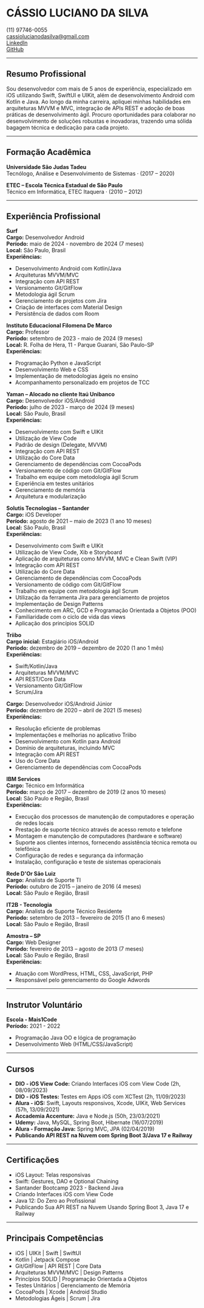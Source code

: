 # CÁSSIO LUCIANO DA SILVA
(11) 97746-0055  
[cassiolucianodasilva@gmail.com](mailto:cassiolucianodasilva@gmail.com)  
[LinkedIn](https://www.linkedin.com/in/cassio-luciano-454b4b162)  
[GitHub](https://github.com/Cassiolucianoo)

---

## Resumo Profissional
Sou desenvolvedor com mais de 5 anos de experiência, especializado em iOS utilizando Swift, SwiftUI e UIKit, além de desenvolvimento Android com Kotlin e Java. Ao longo da minha carreira, apliquei minhas habilidades em arquiteturas MVVM e MVC, integração de APIs REST e adoção de boas práticas de desenvolvimento ágil. Procuro oportunidades para colaborar no desenvolvimento de soluções robustas e inovadoras, trazendo uma sólida bagagem técnica e dedicação para cada projeto.

---

## Formação Acadêmica
**Universidade São Judas Tadeu**  
Tecnólogo, Análise e Desenvolvimento de Sistemas · (2017 – 2020)  

**ETEC – Escola Técnica Estadual de São Paulo**  
Técnico em Informática, ETEC Itaquera · (2010 – 2012)  

---

## Experiência Profissional

**Surf**  
**Cargo:** Desenvolvedor Android  
**Período:** maio de 2024 - novembro de 2024 (7 meses)  
**Local:** São Paulo, Brasil  
**Experiências:**  
- Desenvolvimento Android com Kotlin/Java
- Arquiteturas MVVM/MVC
- Integração com API REST
- Versionamento Git/GitFlow
- Metodologia ágil Scrum
- Gerenciamento de projetos com Jira
- Criação de interfaces com Material Design
- Persistência de dados com Room

**Instituto Educacional Filomena De Marco**  
**Cargo:** Professor  
**Período:** setembro de 2023 - maio de 2024 (9 meses)  
**Local:** R. Folha de Hera, 11 - Parque Guarani, São Paulo-SP  
**Experiências:**  
- Programação Python e JavaScript
- Desenvolvimento Web e CSS
- Implementação de metodologias ágeis no ensino
- Acompanhamento personalizado em projetos de TCC

**Yaman – Alocado no cliente Itaú Unibanco**  
**Cargo:** Desenvolvedor iOS/Android  
**Período:** julho de 2023 - março de 2024 (9 meses)  
**Local:** São Paulo, Brasil  
**Experiências:**  
- Desenvolvimento com Swift e UIKit
- Utilização de View Code
- Padrão de design (Delegate, MVVM)
- Integração com API REST
- Utilização do Core Data
- Gerenciamento de dependências com CocoaPods
- Versionamento de código com Git/GitFlow
- Trabalho em equipe com metodologia ágil Scrum
- Experiência em testes unitários
- Gerenciamento de memória
- Arquitetura e modularização

**Solutis Tecnologias – Santander**  
**Cargo:** iOS Developer  
**Período:** agosto de 2021 – maio de 2023 (1 ano 10 meses)  
**Local:** São Paulo, Brasil  
**Experiências:**  
- Desenvolvimento com Swift e UIKit
- Utilização de View Code, Xib e Storyboard
- Aplicação de arquiteturas como MVVM, MVC e Clean Swift (VIP)
- Integração com API REST
- Utilização do Core Data
- Gerenciamento de dependências com CocoaPods
- Versionamento de código com Git/GitFlow
- Trabalho em equipe com metodologia ágil Scrum
- Utilização da ferramenta Jira para gerenciamento de projetos
- Implementação de Design Patterns
- Conhecimento em ARC, GCD e Programação Orientada a Objetos (POO)
- Familiaridade com o ciclo de vida das views
- Aplicação dos princípios SOLID

**Triibo**  
**Cargo inicial:** Estagiário iOS/Android  
**Período:** dezembro de 2019 – dezembro de 2020 (1 ano 1 mês)  
**Experiências:**  
- Swift/Kotlin/Java
- Arquiteturas MVVM/MVC
- API REST/Core Data
- Versionamento Git/GitFlow
- Scrum/Jira

**Cargo:** Desenvolvedor iOS/Android Júnior  
**Período:** dezembro de 2020 – abril de 2021 (5 meses)  
**Experiências:**  
- Resolução eficiente de problemas
- Implementações e melhorias no aplicativo Triibo
- Desenvolvimento com Kotlin para Android
- Domínio de arquiteturas, incluindo MVC
- Integração com API REST
- Uso do Core Data
- Gerenciamento de dependências com CocoaPods

**IBM Services**  
**Cargo:** Técnico em Informática  
**Período:** março de 2017 – dezembro de 2019 (2 anos 10 meses)  
**Local:** São Paulo e Região, Brasil  
**Experiências:**  
- Execução dos processos de manutenção de computadores e operação de redes locais
- Prestação de suporte técnico através de acesso remoto e telefone
- Montagem e manutenção de computadores (hardware e software)
- Suporte aos clientes internos, fornecendo assistência técnica remota ou telefônica
- Configuração de redes e segurança da informação
- Instalação, configuração e teste de sistemas operacionais

**Rede D'Or São Luiz**  
**Cargo:** Analista de Suporte TI  
**Período:** outubro de 2015 – janeiro de 2016 (4 meses)  
**Local:** São Paulo e Região, Brasil  

**IT2B - Tecnologia**  
**Cargo:** Analista de Suporte Técnico Residente  
**Período:** setembro de 2013 – fevereiro de 2015 (1 ano 6 meses)  
**Local:** São Paulo e Região, Brasil  

**Amostra – SP**  
**Cargo:** Web Designer  
**Período:** fevereiro de 2013 – agosto de 2013 (7 meses)  
**Local:** São Paulo e Região, Brasil  
**Experiências:**  
- Atuação com WordPress, HTML, CSS, JavaScript, PHP
- Responsável pelo gerenciamento do Google Adwords

---

## Instrutor Voluntário
**Escola - Mais1Code**  
**Período:** 2021 - 2022  
- Programação Java OO e lógica de programação
- Desenvolvimento Web (HTML/CSS/JavaScript)

---

## Cursos
- **DIO - iOS View Code:** Criando Interfaces iOS com View Code (2h, 08/09/2023)
- **DIO - iOS Testes:** Testes em Apps iOS com XCTest (2h, 11/09/2023)
- **Alura - iOS:** Swift, Layouts responsivos, Xcode, UIKit, Web Services (57h, 13/09/2021)
- **Accademia Accenture:** Java e Node.js (50h, 23/03/2021)
- **Udemy:** Java, MySQL, Spring Boot, Hibernate (16/07/2019)
- **Alura - Formação Java:** Spring MVC, JPA (02/04/2019)
- **Publicando API REST na Nuvem com Spring Boot 3/Java 17 e Railway**

---

## Certificações
- iOS Layout: Telas responsivas
- Swift: Gestures, DAO e Optional Chaining
- Santander Bootcamp 2023 - Backend Java
- Criando Interfaces iOS com View Code
- Java 12: Do Zero ao Profissional
- Publicando Sua API REST na Nuvem Usando Spring Boot 3, Java 17 e Railway

---

## Principais Competências
- iOS | UIKit | Swift | SwiftUI
- Kotlin | Jetpack Compose
- Git/GitFlow | API REST | Core Data
- Arquiteturas MVVM/MVC | Design Patterns
- Princípios SOLID | Programação Orientada a Objetos
- Testes Unitários | Gerenciamento de Memória
- CocoaPods | Xcode | Android Studio
- Metodologias Ágeis | Scrum | Jira



